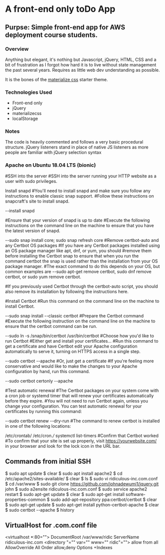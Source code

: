 # A front-end only toDo App 
## Purpse: Simple front-end app for AWS deployment course students.

### Overview
Anything but elegant, it's nothing but Javascript, jQuery, HTML, CSS and a bit of frustration as I forgot how hard it is to live without state management the past several years. Requires as little web dev understanding as possible. 

It is the bones of the [materialize css](http://materializecss.com/) starter theme. 

### Technologies Used
* Front-end only
* jQuery
* materializecss
* localStorage

### Notes
The code is heavily commented and follows a very basic procedural structure. jQuery listeners stand in place of native JS listeners as more people are familiar with jQuery selection syntax


### Apache on Ubuntu 18.04 LTS (bionic) ###

#SSH into the server
#SSH into the server running your HTTP website as a user with sudo privileges.

Install snapd
#You'll need to install snapd and make sure you follow any instructions to enable classic snap support.
#Follow these instructions on snapcraft's site to install snapd.

--install snapd

#Ensure that your version of snapd is up to date
#Execute the following instructions on the command line on the machine to ensure that you have the latest version of snapd.

--sudo snap install core; sudo snap refresh core
#Remove certbot-auto and any Certbot OS packages
#If you have any Certbot packages installed using an OS package manager like apt, dnf, or yum, you should 
#remove them before installing the Certbot snap to ensure that when you run the command certbot the snap is used rather than the installation from your OS package manager. 
#The exact command to do this depends on your OS, but common examples are 
--sudo apt-get remove certbot, sudo dnf remove certbot, or sudo yum remove certbot.

#If you previously used Certbot through the certbot-auto script, you should also remove its installation by following the instructions here.

#Install Certbot
#Run this command on the command line on the machine to install Certbot.

--sudo snap install --classic certbot
#Prepare the Certbot command
#Execute the following instruction on the command line on the machine to ensure that the certbot command can be run.

--sudo ln -s /snap/bin/certbot /usr/bin/certbot
#Choose how you'd like to run Certbot
#Either get and install your certificates...
#Run this command to get a certificate and have Certbot edit your Apache configuration automatically to serve it, turning on HTTPS access in a single step.

--sudo certbot --apache
#Or, just get a certificate
#If you're feeling more conservative and would like to make the changes to your Apache configuration by hand, run this command.

--sudo certbot certonly --apache

#Test automatic renewal
#The Certbot packages on your system come with a cron job or systemd timer that will renew your certificates automatically before they expire. 
#You will not need to run Certbot again, unless you change your configuration. You can test automatic renewal for your certificates by running this command:

--sudo certbot renew --dry-run
#The command to renew certbot is installed in one of the following locations:

/etc/crontab/
/etc/cron.*/*
systemctl list-timers
#Confirm that Certbot worked
#To confirm that your site is set up properly, visit https://yourwebsite.com/ in your browser and look for the lock icon in the URL bar.

## Commands from initial SSH ##

$ sudo apt update
$ clear
$ sudo apt install apache2
$ cd /etc/apache2/sites-available/
$ clear
$ ls
$ sudo vi ridiculous-inc.com.conf
$ cd /var/www
$ sudo git clone https://github.com/johnadewumi1/jquery.git john
$ sudo a2ensite ridiculous-inc.com.conf 
$ sudo service apache2 restart
$ sudo apt-get update
$ clear
$ sudo apt-get install software-properties-common
$ sudo add-apt-repository ppa:certbot/certbot
$ clear
$ sudo apt-get update
$ sudo apt-get install python-certbot-apache 
$ clear
$ sudo certbot --apache
$ history 


## VirtualHost for .com.conf file ##

<virtualhost *:80="">
    DocumentRoot /var/www/ridic
    ServerName ridiculous-inc.com
    <directory "="" var="" www="" ridic"="">
        allow from all
        AllowOverride All
        Order allow,deny
        Options +Indexes
    </directory>
</virtualhost>